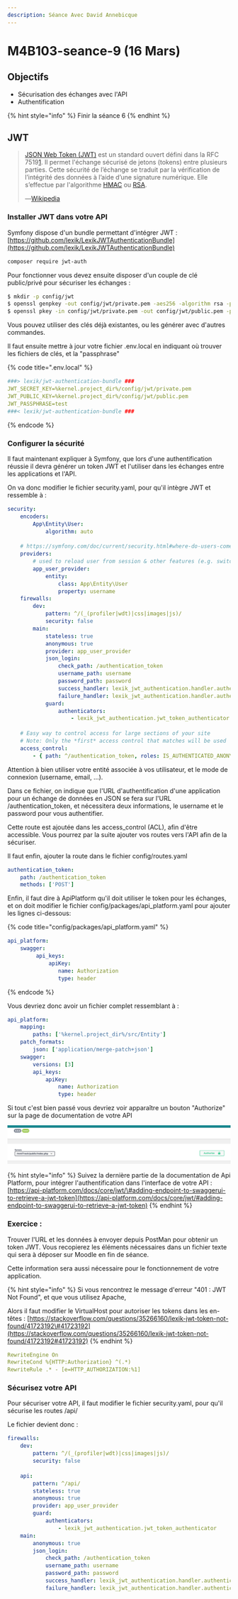 ```yaml
---
description: Séance Avec David Annebicque
---
```


# M4B103-seance-9 \(16 Mars\)

## Objectifs

* Sécurisation des échanges avec l'API
* Authentification

{% hint style="info" %}
Finir la séance 6
{% endhint %}

## JWT

> [JSON Web Token \(JWT\)](https://jwt.io/) est un standard ouvert défini dans la RFC 7519[1](https://fr.wikipedia.org/wiki/JSON_Web_Token#cite_note-1). Il permet l'échange sécurisé de jetons \(tokens\) entre plusieurs parties. Cette sécurité de l’échange se traduit par la vérification de l’intégrité des données à l’aide d’une signature numérique. Elle s’effectue par l'algorithme [HMAC](https://fr.wikipedia.org/wiki/Keyed-Hash_Message_Authentication_Code) ou [RSA](https://fr.wikipedia.org/wiki/Chiffrement_RSA).
>
> ―[Wikipedia](https://en.wikipedia.org/wiki/JSON_Web_Token)

### Installer JWT dans votre API

Symfony dispose d'un bundle permettant d'intégrer JWT : [https://github.com/lexik/LexikJWTAuthenticationBundle](https://github.com/lexik/LexikJWTAuthenticationBundle)

```bash
composer require jwt-auth
```

Pour fonctionner vous devez ensuite disposer d'un couple de clé public/privé pour sécuriser les échanges :

```bash
$ mkdir -p config/jwt
$ openssl genpkey -out config/jwt/private.pem -aes256 -algorithm rsa -pkeyopt rsa_keygen_bits:4096
$ openssl pkey -in config/jwt/private.pem -out config/jwt/public.pem -pubout
```

Vous pouvez utiliser des clés déjà existantes, ou les générer avec d'autres commandes.

Il faut ensuite mettre à jour votre fichier .env.local en indiquant où trouver les fichiers de clés, et la "passphrase" 

{% code title=".env.local" %}
```yaml
###> lexik/jwt-authentication-bundle ###
JWT_SECRET_KEY=%kernel.project_dir%/config/jwt/private.pem
JWT_PUBLIC_KEY=%kernel.project_dir%/config/jwt/public.pem
JWT_PASSPHRASE=test
###< lexik/jwt-authentication-bundle ###
```
{% endcode %}

### Configurer la sécurité

Il faut maintenant expliquer à Symfony, que lors d'une authentification réussie il devra générer un token JWT et l'utiliser dans les échanges entre les applications et l'API.

On va donc modifier le fichier security.yaml, pour qu'il intègre JWT et ressemble à :

```yaml
security:
    encoders:
        App\Entity\User:
            algorithm: auto

    # https://symfony.com/doc/current/security.html#where-do-users-come-from-user-providers
    providers:
        # used to reload user from session & other features (e.g. switch_user)
        app_user_provider:
            entity:
                class: App\Entity\User
                property: username
    firewalls:
        dev:
            pattern: ^/(_(profiler|wdt)|css|images|js)/
            security: false
        main:
            stateless: true
            anonymous: true
            provider: app_user_provider
            json_login:
                check_path: /authentication_token
                username_path: username
                password_path: password
                success_handler: lexik_jwt_authentication.handler.authentication_success
                failure_handler: lexik_jwt_authentication.handler.authentication_failure
            guard:
                authenticators:
                    - lexik_jwt_authentication.jwt_token_authenticator

    # Easy way to control access for large sections of your site
    # Note: Only the *first* access control that matches will be used
    access_control:
        - { path: ^/authentication_token, roles: IS_AUTHENTICATED_ANONYMOUSLY }

```

Attention à bien utiliser votre entité associée à vos utilisateur, et le mode de connexion \(username, email, ...\).

Dans ce fichier, on indique que l'URL d'authentification d'une application pour un échange de données en JSON se fera sur l'URL /authentication\_token, et nécessitera deux informations, le username et le password pour vous authentifier.

Cette route est ajoutée dans les access\_control \(ACL\), afin d'être accessible. Vous pourrez par la suite ajouter vos routes vers l'API afin de la sécuriser.

Il faut enfin, ajouter la route dans le fichier config/routes.yaml

```yaml
authentication_token:
    path: /authentication_token
    methods: ['POST']
```

Enfin, il faut dire à ApiPlatform qu'il doit utiliser le token pour les échanges, et on doit modifier le fichier config/packages/api\_platform.yaml pour ajouter les lignes ci-dessous:

{% code title="config/packages/api\_platform.yaml" %}
```yaml
api_platform:
    swagger:
         api_keys:
             apiKey:
                name: Authorization
                type: header
```
{% endcode %}

Vous devriez donc avoir un fichier complet ressemblant à :

```yaml
api_platform:
    mapping:
        paths: ['%kernel.project_dir%/src/Entity']
    patch_formats:
        json: ['application/merge-patch+json']
    swagger:
        versions: [3]
        api_keys:
            apiKey:
                name: Authorization
                type: header

```

Si tout c'est bien passé vous devriez voir apparaître un bouton "Authorize" sur la page de documentation de votre API

![Bouton &quot;Authorize&quot;](.gitbook/assets/capture-de-cran-2020-03-15-a-06.51.11.png)

{% hint style="info" %}
Suivez la dernière partie de la documentation de Api Platform, pour intégrer l'authentification dans l'interface de votre API : [https://api-platform.com/docs/core/jwt/\#adding-endpoint-to-swaggerui-to-retrieve-a-jwt-token](https://api-platform.com/docs/core/jwt/#adding-endpoint-to-swaggerui-to-retrieve-a-jwt-token)
{% endhint %}

### Exercice :

Trouver l'URL et les données à envoyer depuis PostMan pour obtenir un token JWT. Vous recopierez les éléments nécessaires dans un fichier texte qui sera à déposer sur Moodle en fin de séance.

Cette information sera aussi nécessaire pour le fonctionnement de votre application.

{% hint style="info" %}
Si vous rencontrez le message d'erreur "401 : JWT Not Found", et que vous utilisez Apache,

Alors il faut modifier le VirtualHost pour autoriser les tokens dans les en-têtes : [https://stackoverflow.com/questions/35266160/lexik-jwt-token-not-found/41723192\#41723192](https://stackoverflow.com/questions/35266160/lexik-jwt-token-not-found/41723192#41723192)
{% endhint %}

```yaml
RewriteEngine On
RewriteCond %{HTTP:Authorization} ^(.*)
RewriteRule .* - [e=HTTP_AUTHORIZATION:%1]
```

### Sécurisez votre API

Pour sécuriser votre API, il faut modifier le fichier security.yaml, pour qu'il sécurise les routes /api/

Le fichier devient donc :

```yaml
firewalls:
    dev:
        pattern: ^/(_(profiler|wdt)|css|images|js)/
        security: false

    api:
        pattern: ^/api/
        stateless: true
        anonymous: true
        provider: app_user_provider
        guard:
            authenticators:
                - lexik_jwt_authentication.jwt_token_authenticator
    main:
        anonymous: true
        json_login:
            check_path: /authentication_token
            username_path: username
            password_path: password
            success_handler: lexik_jwt_authentication.handler.authentication_success
            failure_handler: lexik_jwt_authentication.handler.authentication_failure
```

